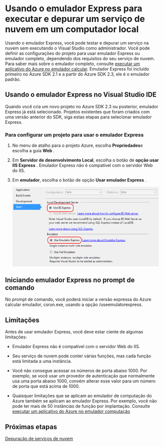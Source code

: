 <properties
   pageTitle="Usando o emulador Express para executar e depurar um serviço de nuvem em uma máquina local | Microsoft Azure"
   description="Usando o emulador Express para executar e depurar um serviço de nuvem em um computador local"
   services="visual-studio-online"
   documentationCenter="n/a"
   authors="TomArcher"
   manager="douge"
   editor="" />
<tags
   ms.service="visual-studio-online"
   ms.devlang="multiple"
   ms.topic="article"
   ms.tgt_pltfrm="multiple"
   ms.workload="na"
   ms.date="08/15/2016"
   ms.author="tarcher" />


# <a name="using-emulator-express-to-run-and-debug-a-cloud-service-on-a-local-machine"></a>Usando o emulador Express para executar e depurar um serviço de nuvem em um computador local

Usando o emulador Express, você pode testar e depurar um serviço na nuvem sem executando o Visual Studio como administrador. Você pode definir as configurações do projeto para usar emulador Express ou emulador completo, dependendo dos requisitos do seu serviço de nuvem. Para saber mais sobre o emulador completo, consulte [executar um aplicativo do Azure no emulador calcular](./storage/storage-use-emulator.md). Emulador Express foi incluído primeiro no Azure SDK 2.1 e a partir do Azure SDK 2.3, ele é o emulador padrão.

## <a name="using-emulator-express-in-the-visual-studio-ide"></a>Usando o emulador Express no Visual Studio IDE

Quando você cria um novo projeto no Azure SDK 2.3 ou posterior, emulador Express já está selecionado. Projetos existentes que foram criados com uma versão anterior do SDK, siga estas etapas para selecionar emulador Express.

### <a name="to-configure-a-project-to-use-emulator-express"></a>Para configurar um projeto para usar o emulador Express

1. No menu de atalho para o projeto Azure, escolha **Propriedades**e escolha a guia **Web** .

1. Em **Servidor de desenvolvimento Local**, escolha o botão de **opção usar IIS Express** . Emulador Express não é compatível com o servidor Web do IIS.

1. Em **emulador**, escolha o botão de opção **Usar emulador Express** .

    ![Emulador Express](./media/vs-azure-tools-emulator-express-debug-run/IC673363.gif)

## <a name="launching-emulator-express-at-a-command-prompt"></a>Iniciando emulador Express no prompt de comando

No prompt de comando, você poderá iniciar a versão expressa do Azure calcular emulador, csrun.exe, usando a opção /useemulatorexpress.

## <a name="limitations"></a>Limitações

Antes de usar emulador Express, você deve estar ciente de algumas limitações:

- Emulador Express não é compatível com o servidor Web do IIS.

- Seu serviço de nuvem pode conter várias funções, mas cada função está limitada a uma instância.

- Você não consegue acessar os números de porta abaixo 1000. Por exemplo, se você usar um provedor de autenticação que normalmente usa uma porta abaixo 1000, convém alterar esse valor para um número de porta que está acima de 1000.

- Quaisquer limitações que se aplicam ao emulador de computação do Azure também se aplicam ao emulador Express. Por exemplo, você não pode ter mais de 50 instâncias de função por implantação. Consulte [executar um aplicativo do Azure no emulador computação](http://go.microsoft.com/fwlink/p/?LinkId=623050)

## <a name="next-steps"></a>Próximas etapas

[Depuração de serviços de nuvem](https://msdn.microsoft.com/library/azure/ee405479.aspx)

